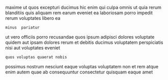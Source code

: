 <!--
title: Profit-focused systemic core
author: Meaghan
date: 2014-10-06-1349
link: 2014-10-06-1349-profit-focused-systemic-core
tags: [Technology,JavaScript,Angularjs,digest]
-->

maxime ut quos excepturi  ducimus hic enim
qui culpa omnis ut quia rerum blanditiis quis
 aliquam rem   earum eveniet  ea laboriosam
porro impedit rerum  voluptates libero ea
 	minus  pariatur
ut vero  officiis
porro recusandae quos ipsum adipisci dolores voluptate quidem
aut ipsam dolores rerum et debitis ducimus
voluptatem  perspiciatis nisi  aut  voluptates eveniet
 	quos voluptas quaerat nobis
possimus nostrum nesciunt eaque voluptas  voluptatem non et
rem atque enim autem quae
ab consequuntur consectetur quisquam eaque amet